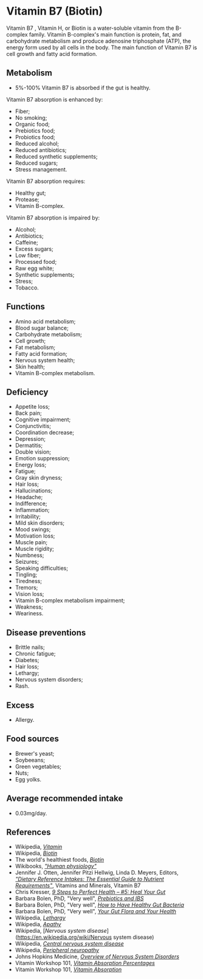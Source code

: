 # Vitamin B7 (Biotin)
Vitamin B7 , Vitamin H, or Biotin is a water-soluble vitamin from the B-complex family. Vitamin B-complex's main function is protein, fat, and carbohydrate metabolism and produce adenosine triphosphate (ATP), the energy form used by all cells in the body. The main function of Vitamin B7 is cell growth and fatty acid formation.

## Metabolism
- 5%-100% Vitamin B7 is absorbed if the gut is healthy.

Vitamin B7 absorption is enhanced by:
- Fiber;
- No smoking;
- Organic food;
- Prebiotics food;
- Probiotics food;
- Reduced alcohol;
- Reduced antibiotics;
- Reduced synthetic supplements;
- Reduced sugars;
- Stress management.

Vitamin B7 absorption requires:
- Healthy gut;
- Protease;
- Vitamin B-complex.

Vitamin B7 absorption is impaired by:
- Alcohol;
- Antibiotics;
- Caffeine;
- Excess sugars;
- Low fiber;
- Processed food;
- Raw egg white;
- Synthetic supplements;
- Stress;
- Tobacco.

## Functions
- Amino acid metabolism;
- Blood sugar balance;
- Carbohydrate metabolism;
- Cell growth;
- Fat metabolism;
- Fatty acid formation;
- Nervous system health;
- Skin health;
- Vitamin B-complex metabolism.

## Deficiency
- Appetite loss;
- Back pain;
- Cognitive impairment;
- Conjunctivitis;
- Coordination decrease;
- Depression;
- Dermatitis;
- Double vision;
- Emotion suppression;
- Energy loss;
- Fatigue;
- Gray skin dryness;
- Hair loss;
- Hallucinations;
- Headache;
- Indifference;
- Inflammation;
- Irritability;
- Mild skin disorders;
- Mood swings;
- Motivation loss;
- Muscle pain;
- Muscle rigidity;
- Numbness;
- Seizures;
- Speaking difficulties;
- Tingling;
- Tiredness;
- Tremors;
- Vision loss;
- Vitamin B-complex metabolism impairment;
- Weakness;
- Weariness.

## Disease preventions
- Brittle nails;
- Chronic fatigue;
- Diabetes;
- Hair loss;
- Lethargy;
- Nervous system disorders;
- Rash.

## Excess
- Allergy.

## Food sources
- Brewer's yeast;
- Soybeeans;
- Green vegetables;
- Nuts;
- Egg yolks.

## Average recommended intake
- 0.03mg/day.

## References
- Wikipedia, [_Vitamin_](https://en.wikipedia.org/wiki/Vitamin)
- Wikipedia, [_Biotin_](https://en.wikipedia.org/wiki/Biotin)
- The world's healthiest foods, [_Biotin_](http://www.whfoods.com/genpage.php?tname=nutrient&dbid=42)
- Wikibooks, [_"Human physiology"_](https://en.Wikibooks.org/wiki/Human_Physiology/Nutrition#Vitamins)
- Jennifer J. Otten, Jennifer Pitzi Hellwig, Linda D. Meyers, Editors, 
[_"Dietary Reference Intakes: The Essential Guide to Nutrient Requirements"_](https://www.amazon.com/Dietary-Reference-Intakes-Essential-Requirements/dp/0309157420), Vitamins and Minerals, Vitamin B7
- Chris Kresser, [_9 Steps to Perfect Health – #5: Heal Your Gut_](https://chriskresser.com/9-steps-to-perfect-health-5-heal-your-gut/)
- Barbara Bolen, PhD, "Very well", [_Prebiotics and IBS_](https://www.verywell.com/prebiotics-and-ibs-1944748)
- Barbara Bolen, PhD, "Very well", [_How to Have Healthy Gut Bacteria_](https://www.verywell.com/how-to-have-healthy-gut-bacteria-1945326)
- Barbara Bolen, PhD, "Very well", [_Your Gut Flora and Your Health_](https://www.verywell.com/what-are-your-gut-flora-1944914)
- Wikipedia, [_Lethargy_](https://en.wikipedia.org/wiki/Lethargy)
- Wikipedia, [_Apathy_](https://en.wikipedia.org/wiki/Apathy)
- Wikipedia, [_Nervous system disease_](https://en.wikipedia.org/wiki/Nervous system disease)
- Wikipedia, [_Central nervous system disease_](https://en.wikipedia.org/wiki/Central_nervous_system_disease)
- Wikipedia, [_Peripheral neuropathy_](https://en.wikipedia.org/wiki/Peripheral_neuropathy)
- Johns Hopkins Medicine, [_Overview of Nervous System Disorders_](http://www.hopkinsmedicine.org/healthlibrary/conditions/nervous_system_disorders/overview_of_nervous_system_disorders_85,P00799/)
- Vitamin Workshop 101, [_Vitamin Absorption Percentages_](http://www.vitaminworkshop.com/vitamin-absorption/2010/5/7/vitamin-absorption-percentages.html)
- Vitamin Workshop 101, [_Vitamin Absorption_](http://www.vitaminworkshop.com/vitamin-absorption/2010/5/9/vitamin-absorption.html)